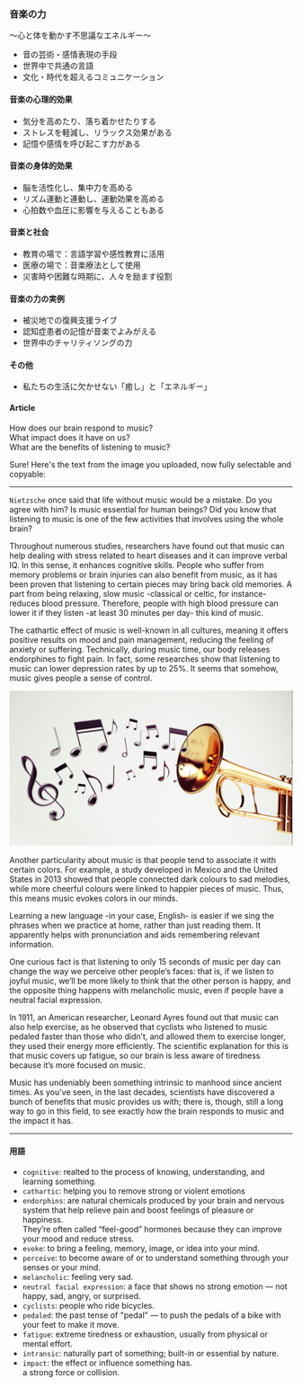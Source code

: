 ### 音楽の力 
〜心と体を動かす不思議なエネルギー〜

- 音の芸術・感情表現の手段
- 世界中で共通の言語
- 文化・時代を超えるコミュニケーション

#### 音楽の心理的効果

- 気分を高めたり、落ち着かせたりする
- ストレスを軽減し、リラックス効果がある
- 記憶や感情を呼び起こす力がある

#### 音楽の身体的効果

- 脳を活性化し、集中力を高める
- リズム運動と連動し、運動効果を高める
- 心拍数や血圧に影響を与えることもある

#### 音楽と社会

- 教育の場で：言語学習や感性教育に活用
- 医療の場で：音楽療法として使用
- 災害時や困難な時期に、人々を励ます役割

#### 音楽の力の実例

- 被災地での復興支援ライブ
- 認知症患者の記憶が音楽でよみがえる
- 世界中のチャリティソングの力


#### その他

- 私たちの生活に欠かせない「癒し」と「エネルギー」


#### Article

How does our brain respond to music?  
What impact does it have on us?  
What are the benefits of listening to music?  


Sure! Here's the text from the image you uploaded, now fully selectable and copyable:

---

`Nietzsche` once said that life without music would be a mistake. Do you agree with him? Is music essential for human beings? Did you know that listening to music is one of the few activities that involves using the whole brain?

Throughout numerous studies, researchers have found out that music can help dealing with stress related to heart diseases and it can improve verbal IQ. In this sense, it enhances cognitive skills. People who suffer from memory problems or brain injuries can also benefit from music, as it has been proven that listening to certain pieces may bring back old memories. A part from being relaxing, slow music -classical or celtic, for instance- reduces blood pressure. Therefore, people with high blood pressure can lower it if they listen -at least 30 minutes per day- this kind of music.

The cathartic effect of music is well-known in all cultures, meaning it offers positive results on mood and pain management, reducing the feeling of anxiety or suffering. Technically, during music time, our body releases endorphines to fight pain. In fact, some researches show that listening to music can lower depression rates by up to 25%. It seems that somehow, music gives people a sense of control.

![trumpet](2024_image/trumpet.png)

Another particularity about music is that people tend to associate it with certain colors. For example, a study developed in Mexico and the United States in 2013 showed that people connected dark colours to sad melodies, while more cheerful colours were linked to happier pieces of music. Thus, this means music evokes colors in our minds.

Learning a new language -in your case, English- is easier if we sing the phrases when we practice at home, rather than just reading them. It apparently helps with pronunciation and aids remembering relevant information.

One curious fact is that listening to only 15 seconds of music per day can change the way we perceive other people’s faces: that is, if we listen to joyful music, we’ll be more likely to think that the other person is happy, and the opposite thing happens with melancholic music, even if people have a neutral facial expression.

In 1911, an American researcher, Leonard Ayres found out that music can also help exercise, as he observed that cyclists who listened to music pedaled faster than those who didn’t, and allowed them to exercise longer, they used their energy more efficiently. The scientific explanation for this is that music covers up fatigue, so our brain is less aware of tiredness because it’s more focused on music.

Music has undeniably been something intrinsic to manhood since ancient times. As you’ve seen, in the last decades, scientists have discovered a bunch of benefits that music provides us with; there is, though, still a long way to go in this field, to see exactly how the brain responds to music and the impact it has.

---

#### 用語

- `cognitive`: realted to the process of knowing, understanding, and learning something.
- `cathartic`: helping you to remove strong or violent emotions
- `endorphins`: are natural chemicals produced by your brain and nervous system that help relieve pain and boost feelings of pleasure or happiness.  
They’re often called “feel-good” hormones because they can improve your mood and reduce stress.
- `evoke`: to bring a feeling, memory, image, or idea into your mind.
- `perceive`: to become aware of or to understand something through your senses or your mind.
- `melancholic`: feeling very sad.
- `neutral facial expression`: a face that shows no strong emotion — not happy, sad, angry, or surprised.
- `cyclists`: people who ride bicycles.
- `pedaled`: the past tense of "pedal" — to push the pedals of a bike with your feet to make it move.
- `fatigue`: extreme tiredness or exhaustion, usually from physical or mental effort.
- `intransic`: naturally part of something; built-in or essential by nature.
- `impact`: the effect or influence something has.  
            a strong force or collision.

